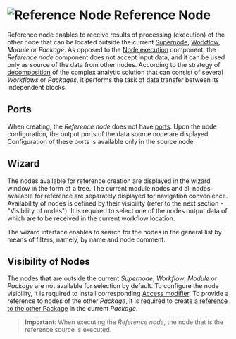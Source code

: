 # ![Reference Node](../../images/icons/controls/reference_link.svg) Reference Node

Reference node enables to receive results of processing (execution) of the other node that can be located outside the current [Supernode](./submodel.md), [Workflow](../../scenario/README.md), *Module* or *Package*. As opposed to the [Node execution](../../processors/control/execute-node.md) component, the *Reference node* component does not accept input data, and it can be used only as source of the data from other nodes. According to the strategy of [decomposition](../../quick-start/design-principles.md#dekompozitsiya) of the complex analytic solution that can consist of several *Workflows* or *Packages*, it performs the task of data transfer between its independent blocks.

## Ports

When creating, the *Reference node* does not have [ports](../../scenario/ports/README.md). Upon the node configuration, the output ports of the data source node are displayed. Configuration of these ports is available only in the source node.

## Wizard

The nodes available for reference creation are displayed in the wizard window in the form of a tree. The current module nodes and all nodes available for reference are separately displayed for navigation convenience. Availability of nodes is defined by their visibility (refer to the next section - "Visibility of nodes"). It is required to select one of the nodes output data of which are to be received in the current workflow location.

The wizard interface enables to search for the nodes in the general list by means of filters, namely, by name and node comment.

## Visibility of Nodes

The nodes that are outside the current *Supernode*, *Workflow*, *Module* or *Package* are not available for selection by default. To configure the node visibility, it is required to install corresponding [Access modifier](../../scenario/access-modifier.md). To provide a reference to nodes of the other *Package*, it is required to create a [reference to the other Package](../../scenario/link-to-packet.md) in the current *Package*.

> **Important**: When executing the *Reference node*, the node that is the reference source is executed.
